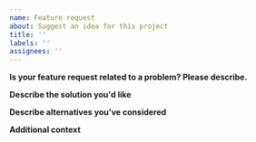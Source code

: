 ```yaml
---
name: Feature request
about: Suggest an idea for this project
title: ''
labels: ''
assignees: ''
---
```


**Is your feature request related to a problem? Please describe.**
<!--

A clear and concise description of what the problem is. Ex. I'm always frustrated when [...]

-->

**Describe the solution you'd like**
<!--

A clear and concise description of what you want to happen.

-->

**Describe alternatives you've considered**
<!--

A clear and concise description of any alternative solutions or features you've considered.

-->

**Additional context**
<!-- Add any other context or screenshots about the feature request here. -->